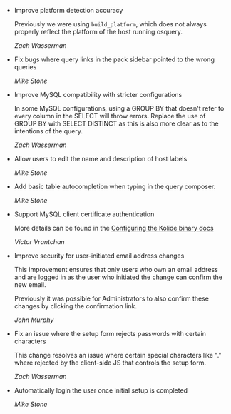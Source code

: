 *   Improve platform detection accuracy

    Previously we were using `build_platform`, which does not always properly
    reflect the platform of the host running osquery.

    *Zach Wasserman*

*   Fix bugs where query links in the pack sidebar pointed to the wrong queries

    *Mike Stone*

*   Improve MySQL compatibility with stricter configurations

    In some MySQL configurations, using a GROUP BY that doesn't refer to every
    column in the SELECT will throw errors. Replace the use of GROUP BY with SELECT
    DISTINCT as this is also more clear as to the intentions of the query.

    *Zach Wasserman*

*   Allow users to edit the name and description of host labels

    *Mike Stone*

*   Add basic table autocompletion when typing in the query composer.

    *Mike Stone*

*   Support MySQL client certificate authentication

    More details can be found in the [Configuring the Kolide binary docs](https://docs.kolide.co/kolide/1.0.1/infrastructure/configuring-the-kolide-binary.html)

    *Victor Vrantchan*

*   Improve security for user-initiated email address changes

    This improvement ensures that only users who own an email address and are
    logged in as the user who initiated the change can confirm the new email.

    Previously it was possible for Administrators to also confirm these changes
    by clicking the confirmation link.

    *John Murphy*

*   Fix an issue where the setup form rejects passwords with certain characters

    This change resolves an issue where certain special characters like "."
    where rejected by the client-side JS that controls the setup form.

    *Zach Wasserman*

*   Automatically login the user once initial setup is completed

    *Mike Stone*
